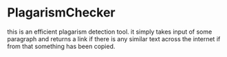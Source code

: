 # PlagarismChecker
this is an efficient plagarism detection tool. it simply takes input of some paragraph and returns a link if there is any similar text across the internet if from that something has been copied.
